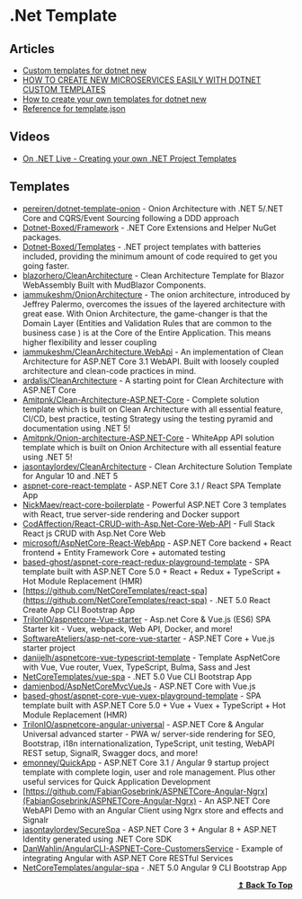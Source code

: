 # .Net Template

## Articles
- [Custom templates for dotnet new](https://docs.microsoft.com/en-us/dotnet/core/tools/custom-templates)
- [HOW TO CREATE NEW MICROSERVICES EASILY WITH DOTNET CUSTOM TEMPLATES](https://kristhecodingunicorn.com/post/dotnet_custom_templates/)
- [How to create your own templates for dotnet new](https://devblogs.microsoft.com/dotnet/how-to-create-your-own-templates-for-dotnet-new/)
- [Reference for template.json](https://github.com/dotnet/templating/wiki/Reference-for-template.json)

## Videos
- [On .NET Live - Creating your own .NET Project Templates](https://www.youtube.com/watch?v=H_pqfeRgTYw&t=751s)

## Templates
- [pereiren/dotnet-template-onion](https://github.com/pereiren/dotnet-template-onion) - Onion Architecture with .NET 5/.NET Core and CQRS/Event Sourcing following a DDD approach
- [Dotnet-Boxed/Framework](https://github.com/Dotnet-Boxed/Framework) - .NET Core Extensions and Helper NuGet packages.
- [Dotnet-Boxed/Templates](https://github.com/Dotnet-Boxed/Templates) - .NET project templates with batteries included, providing the minimum amount of code required to get you going faster.
- [blazorhero/CleanArchitecture](https://github.com/blazorhero/CleanArchitecture) - Clean Architecture Template for Blazor WebAssembly Built with MudBlazor Components.
- [iammukeshm/OnionArchitecture](https://github.com/iammukeshm/OnionArchitecture) - The onion architecture, introduced by Jeffrey Palermo, overcomes the issues of the layered architecture with great ease. With Onion Architecture, the game-changer is that the Domain Layer (Entities and Validation Rules that are common to the business case ) is at the Core of the Entire Application. This means higher flexibility and lesser coupling
- [iammukeshm/CleanArchitecture.WebApi](https://github.com/iammukeshm/CleanArchitecture.WebApi) - An implementation of Clean Architecture for ASP.NET Core 3.1 WebAPI. Built with loosely coupled architecture and clean-code practices in mind.
- [ardalis/CleanArchitecture](https://github.com/ardalis/CleanArchitecture) - A starting point for Clean Architecture with ASP.NET Core
- [Amitpnk/Clean-Architecture-ASP.NET-Core](https://github.com/Amitpnk/Clean-Architecture-ASP.NET-Core) - Complete solution template which is built on Clean Architecture with all essential feature, CI/CD, best practice, testing Strategy using the testing pyramid and documentation using .NET 5!
- [Amitpnk/Onion-architecture-ASP.NET-Core](https://github.com/Amitpnk/Onion-architecture-ASP.NET-Core) - WhiteApp API solution template which is built on Onion Architecture with all essential feature using .NET 5!
- [jasontaylordev/CleanArchitecture](https://github.com/jasontaylordev/CleanArchitecture) - Clean Architecture Solution Template for Angular 10 and .NET 5
- [aspnet-core-react-template](https://github.com/bradymholt/aspnet-core-react-template) - ASP.NET Core 3.1 / React SPA Template App
- [NickMaev/react-core-boilerplate](https://github.com/NickMaev/react-core-boilerplate) - Powerful ASP.NET Core 3 templates with React, true server-side rendering and Docker support
- [CodAffection/React-CRUD-with-Asp.Net-Core-Web-API](https://github.com/CodAffection/React-CRUD-with-Asp.Net-Core-Web-API) - Full Stack React js CRUD with Asp.Net Core Web
- [microsoft/AspNetCore-React-WebApp](https://github.com/microsoft/AspNetCore-React-WebApp) - ASP.NET Core backend + React frontend + Entity Framework Core + automated testing
- [based-ghost/aspnet-core-react-redux-playground-template](https://github.com/based-ghost/aspnet-core-react-redux-playground-template) - SPA template built with ASP.NET Core 5.0 + React + Redux + TypeScript + Hot Module Replacement (HMR)
- [https://github.com/NetCoreTemplates/react-spa](https://github.com/NetCoreTemplates/react-spa) - .NET 5.0 React Create App CLI Bootstrap App
- [TrilonIO/aspnetcore-Vue-starter](https://github.com/TrilonIO/aspnetcore-Vue-starter) - Asp.net Core & Vue.js (ES6) SPA Starter kit - Vuex, webpack, Web API, Docker, and more!
- [SoftwareAteliers/asp-net-core-vue-starter](https://github.com/SoftwareAteliers/asp-net-core-vue-starter) - ASP.NET Core + Vue.js starter project
- [danijelh/aspnetcore-vue-typescript-template](https://github.com/danijelh/aspnetcore-vue-typescript-template) - Template AspNetCore with Vue, Vue router, Vuex, TypeScript, Bulma, Sass and Jest
- [NetCoreTemplates/vue-spa](https://github.com/NetCoreTemplates/vue-spa) - .NET 5.0 Vue CLI Bootstrap App
- [damienbod/AspNetCoreMvcVueJs](https://github.com/damienbod/AspNetCoreMvcVueJs) - ASP.NET Core with Vue.js
- [based-ghost/aspnet-core-vue-vuex-playground-template](https://github.com/based-ghost/aspnet-core-vue-vuex-playground-template) - SPA template built with ASP.NET Core 5.0 + Vue + Vuex + TypeScript + Hot Module Replacement (HMR)
- [TrilonIO/aspnetcore-angular-universal](https://github.com/TrilonIO/aspnetcore-angular-universal) - ASP.NET Core & Angular Universal advanced starter - PWA w/ server-side rendering for SEO, Bootstrap, i18n internationalization, TypeScript, unit testing, WebAPI REST setup, SignalR, Swagger docs, and more!
- [emonney/QuickApp](https://github.com/emonney/QuickApp) - ASP.NET Core 3.1 / Angular 9 startup project template with complete login, user and role management. Plus other useful services for Quick Application Development
- [https://github.com/FabianGosebrink/ASPNETCore-Angular-Ngrx](FabianGosebrink/ASPNETCore-Angular-Ngrx) - An ASP.NET Core WebAPI Demo with an Angular Client using Ngrx store and effects and Signalr
- [jasontaylordev/SecureSpa](https://github.com/jasontaylordev/SecureSpa) - ASP.NET Core 3 + Angular 8 + ASP.NET Identity generated using .NET Core SDK
- [DanWahlin/AngularCLI-ASPNET-Core-CustomersService](https://github.com/DanWahlin/AngularCLI-ASPNET-Core-CustomersService) - Example of integrating Angular with ASP.NET Core RESTful Services
- [NetCoreTemplates/angular-spa](https://github.com/NetCoreTemplates/angular-spa) - .NET 5.0 Angular 9 CLI Bootstrap App

<div align="right">
  <b><a href="#contents">↥ Back To Top</a></b>
</div>
